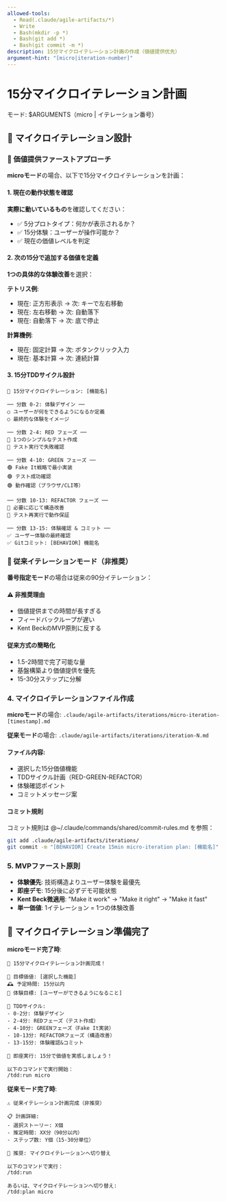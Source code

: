 ```yaml
---
allowed-tools:
  - Read(.claude/agile-artifacts/*)
  - Write
  - Bash(mkdir -p *)
  - Bash(git add *)
  - Bash(git commit -m *)
description: 15分マイクロイテレーション計画の作成（価値提供优先）
argument-hint: "[micro|iteration-number]"
---
```


# 15分マイクロイテレーション計画

モード: $ARGUMENTS（micro | イテレーション番号）

## 🎯 マイクロイテレーション設計

### 🚀 価値提供ファーストアプローチ

**microモード**の場合、以下で15分マイクロイテレーションを計画：

#### 1. 現在の動作状態を確認
**実際に動いているもの**を確認してください：
- ✅ 5分プロトタイプ：何かが表示されるか？
- ✅ 15分体験：ユーザーが操作可能か？
- ✅ 現在の価値レベルを判定

#### 2. 次の15分で追加する価値を定義
**1つの具体的な体験改善**を選択：

**テトリス例**:
- 現在: 正方形表示 → 次: キーで左右移動
- 現在: 左右移動 → 次: 自動落下
- 現在: 自動落下 → 次: 底で停止

**計算機例**:
- 現在: 固定計算 → 次: ボタンクリック入力
- 現在: 基本計算 → 次: 連続計算

#### 3. 15分TDDサイクル設計
```text
🎯 15分マイクロイテレーション: [機能名]

── 分数 0-2: 体験デザイン ──
○ ユーザーが何をできるようになるか定義
○ 最終的な体験をイメージ

── 分数 2-4: RED フェーズ ──
🔴 1つのシンプルなテスト作成
🔴 テスト実行で失敗確認

── 分数 4-10: GREEN フェーズ ──
🟢 Fake It戦略で最小実装
🟢 テスト成功確認
🟢 動作確認（ブラウザ/CLI等）

── 分数 10-13: REFACTOR フェーズ ──
🔵 必要に応じて構造改善
🔵 テスト再実行で動作保証

── 分数 13-15: 体験確認 & コミット ──
✅ ユーザー体験の最終確認
✅ Gitコミット: [BEHAVIOR] 機能名
```

### 📅 従来イテレーションモード（非推奨）

**番号指定モード**の場合は従来の90分イテレーション：

#### ⚠️ 非推奨理由
- 価値提供までの時間が長すぎる
- フィードバックループが遅い
- Kent BeckのMVP原則に反する

#### 従来方式の簡略化
- 1.5-2時間で完了可能な量
- 基盤構築より価値提供を優先
- 15-30分ステップに分解

### 4. マイクロイテレーションファイル作成

**microモード**の場合:
`.claude/agile-artifacts/iterations/micro-iteration-[timestamp].md`

**従来モード**の場合:
`.claude/agile-artifacts/iterations/iteration-N.md`

#### ファイル内容:
- 選択した15分価値機能
- TDDサイクル計画（RED-GREEN-REFACTOR）
- 体験確認ポイント
- コミットメッセージ案

#### コミット規則
コミット規則は @~/.claude/commands/shared/commit-rules.md を参照：
```bash
git add .claude/agile-artifacts/iterations/
git commit -m "[BEHAVIOR] Create 15min micro-iteration plan: [機能名]"
```

### 5. MVPファースト原則

- **体験優先**: 技術構造よりユーザー体験を最優先
- **即座デモ**: 15分後に必ずデモ可能状態
- **Kent Beck微適用**: "Make it work" → "Make it right" → "Make it fast"
- **単一価値**: 1イテレーション = 1つの体験改善

## 🎉 マイクロイテレーション準備完了

**microモード完了時**:
```text
🎯 15分マイクロイテレーション計画完成！

🚀 目標価値: [選択した機能]
🕰️ 予定時間: 15分以内
🎯 体験目標: [ユーザーができるようになること]

🔄 TDDサイクル:
- 0-2分: 体験デザイン
- 2-4分: REDフェーズ（テスト作成）
- 4-10分: GREENフェーズ（Fake It実装）
- 10-13分: REFACTORフェーズ（構造改善）
- 13-15分: 体験確認&コミット

🚀 即座実行: 15分で価値を実感しましょう！

以下のコマンドで実行開始：
/tdd:run micro
```

**従来モード完了時**:
```text
⚠️ 従来イテレーション計画完成（非推奨）

📋 計画詳細:
- 選択ストーリー: X個
- 推定時間: XX分（90分以内）
- ステップ数: Y個（15-30分単位）

🚨 推奨: マイクロイテレーションへ切り替え

以下のコマンドで実行：
/tdd:run

あるいは、マイクロイテレーションへ切り替え:
/tdd:plan micro
```
